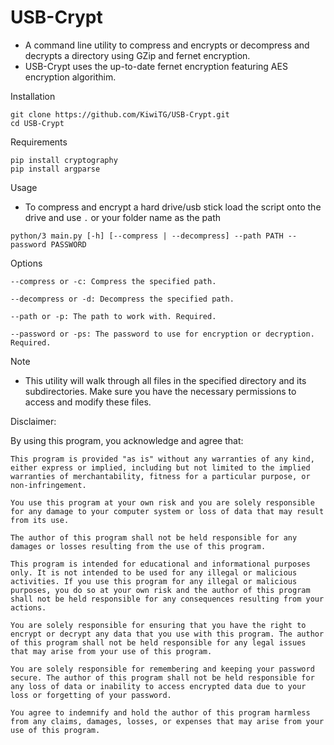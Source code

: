 # USB-Crypt

- A command line utility to compress and encrypts or decompress and decrypts a directory using GZip and fernet encryption.
- USB-Crypt uses the up-to-date fernet encryption featuring AES encryption algorithim.

Installation
```
git clone https://github.com/KiwiTG/USB-Crypt.git
cd USB-Crypt
```

Requirements
```
pip install cryptography
pip install argparse
```

Usage
- To compress and encrypt a hard drive/usb stick load the script onto the drive and use `.` or your folder name as the path

`python/3 main.py [-h] [--compress | --decompress] --path PATH --password PASSWORD`

Options

`--compress or -c: Compress the specified path.`

`--decompress or -d: Decompress the specified path.`

`--path or -p: The path to work with. Required.`

`--password or -ps: The password to use for encryption or decryption. Required.`


Note
- This utility will walk through all files in the specified directory and its subdirectories. Make sure you have the necessary permissions to access and modify these files.





Disclaimer:

By using this program, you acknowledge and agree that:

    This program is provided "as is" without any warranties of any kind, either express or implied, including but not limited to the implied warranties of merchantability, fitness for a particular purpose, or non-infringement.

    You use this program at your own risk and you are solely responsible for any damage to your computer system or loss of data that may result from its use.

    The author of this program shall not be held responsible for any damages or losses resulting from the use of this program.

    This program is intended for educational and informational purposes only. It is not intended to be used for any illegal or malicious activities. If you use this program for any illegal or malicious purposes, you do so at your own risk and the author of this program shall not be held responsible for any consequences resulting from your actions.

    You are solely responsible for ensuring that you have the right to encrypt or decrypt any data that you use with this program. The author of this program shall not be held responsible for any legal issues that may arise from your use of this program.

    You are solely responsible for remembering and keeping your password secure. The author of this program shall not be held responsible for any loss of data or inability to access encrypted data due to your loss or forgetting of your password.

    You agree to indemnify and hold the author of this program harmless from any claims, damages, losses, or expenses that may arise from your use of this program.
